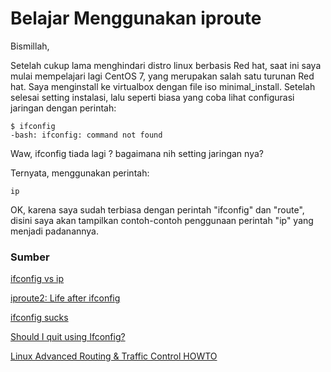 # Belajar Menggunakan iproute

Bismillah,


Setelah cukup lama menghindari distro linux berbasis Red hat, saat ini saya mulai mempelajari lagi CentOS 7, yang merupakan salah satu turunan Red hat. Saya menginstall ke virtualbox dengan file iso minimal_install. Setelah selesai setting instalasi, lalu seperti biasa yang coba lihat configurasi jaringan dengan perintah:

```
$ ifconfig
-bash: ifconfig: command not found
```

Waw, ifconfig tiada lagi ? bagaimana nih setting jaringan nya?

Ternyata, menggunakan perintah:
```
ip
```

OK, karena saya sudah terbiasa dengan perintah "ifconfig" dan "route", disini saya akan tampilkan contoh-contoh penggunaan perintah "ip" yang menjadi padanannya.





### Sumber
[ifconfig vs ip](https://tty1.net/blog/2010/ifconfig-ip-comparison_en.html)

[iproute2: Life after ifconfig](http://andys.org.uk/bits/2010/02/24/iproute2-life-after-ifconfig/)

[ifconfig sucks](http://inai.de/2008/02/19)

[Should I quit using Ifconfig?](https://serverfault.com/questions/458628/should-i-quit-using-ifconfig)

[Linux Advanced Routing & Traffic Control HOWTO](http://lartc.org/howto/index.html)


